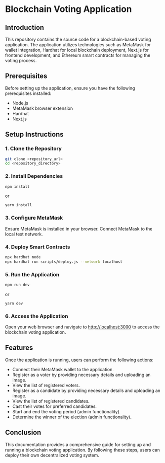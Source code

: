 # Blockchain Voting Application

## Introduction
This repository contains the source code for a blockchain-based voting application. The application utilizes technologies such as MetaMask for wallet integration, Hardhat for local blockchain deployment, Next.js for frontend development, and Ethereum smart contracts for managing the voting process.

## Prerequisites
Before setting up the application, ensure you have the following prerequisites installed:
- Node.js
- MetaMask browser extension
- Hardhat
- Next.js

## Setup Instructions

### 1. Clone the Repository
```bash
git clone <repository_url>
cd <repository_directory>
```

### 2. Install Dependencies
```bash
npm install
```
or
```bash
yarn install
```

### 3. Configure MetaMask
Ensure MetaMask is installed in your browser. Connect MetaMask to the local test network.

### 4. Deploy Smart Contracts
```bash
npx hardhat node
npx hardhat run scripts/deploy.js --network localhost
```

### 5. Run the Application
```bash
npm run dev
```
or
```bash
yarn dev
```

### 6. Access the Application
Open your web browser and navigate to [http://localhost:3000](http://localhost:3000) to access the blockchain voting application.

## Features
Once the application is running, users can perform the following actions:
- Connect their MetaMask wallet to the application.
- Register as a voter by providing necessary details and uploading an image.
- View the list of registered voters.
- Register as a candidate by providing necessary details and uploading an image.
- View the list of registered candidates.
- Cast their votes for preferred candidates.
- Start and end the voting period (admin functionality).
- Determine the winner of the election (admin functionality).


## Conclusion
This documentation provides a comprehensive guide for setting up and running a blockchain voting application. By following these steps, users can deploy their own decentralized voting system.






